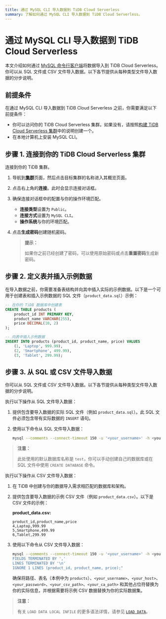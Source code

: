 ```yaml
---
title: 通过 MySQL CLI 导入数据到 TiDB Cloud Serverless
summary: 了解如何通过 MySQL CLI 导入数据到 TiDB Cloud Serverless。
---
```


# 通过 MySQL CLI 导入数据到 TiDB Cloud Serverless

本文介绍如何通过 [MySQL 命令行客户端](https://dev.mysql.com/doc/refman/8.0/en/mysql.html)将数据导入到 TiDB Cloud Serverless。你可以从 SQL 文件或 CSV 文件导入数据。以下各节提供从每种类型文件导入数据的分步说明。

## 前提条件

在通过 MySQL CLI 导入数据到 TiDB Cloud Serverless 之前，你需要满足以下前提条件：

- 你可以访问你的 TiDB Cloud Serverless 集群。如果没有，请按照[构建 TiDB Cloud Serverless 集群](/develop/dev-guide-build-cluster-in-cloud.md)中的说明创建一个。
- 在本地计算机上安装 MySQL CLI。

## 步骤 1. 连接到你的 TiDB Cloud Serverless 集群

连接到你的 TiDB 集群。

1. 导航到[**集群**](https://tidbcloud.com/project/clusters)页面，然后点击目标集群的名称进入其概览页面。

2. 点击右上角的**连接**。此时会显示连接对话框。

3. 确保连接对话框中的配置与你的操作环境匹配。

    - **连接类型**设置为 `Public`。
    - **连接方式**设置为 `MySQL CLI`。
    - **操作系统**与你的环境匹配。

4. 点击**生成密码**创建随机密码。

    > **提示：**
    >
    > 如果你之前已经创建了密码，可以使用原始密码或点击**重置密码**生成新密码。

## 步骤 2. 定义表并插入示例数据

在导入数据之前，你需要准备表结构并向其中插入实际的示例数据。以下是一个可用于创建表和插入示例数据的 SQL 文件（`product_data.sql`）示例：

```sql
-- 在你的 TiDB 数据库中创建表
CREATE TABLE products (
    product_id INT PRIMARY KEY,
    product_name VARCHAR(255),
    price DECIMAL(10, 2)
);

-- 向表中插入示例数据
INSERT INTO products (product_id, product_name, price) VALUES
    (1, 'Laptop', 999.99),
    (2, 'Smartphone', 499.99),
    (3, 'Tablet', 299.99);
```

## 步骤 3. 从 SQL 或 CSV 文件导入数据

你可以从 SQL 文件或 CSV 文件导入数据。以下各节提供从每种类型文件导入数据的分步说明。

<SimpleTab>
<div label="从 SQL 文件导入">

执行以下操作从 SQL 文件导入数据：

1. 提供包含要导入数据的实际 SQL 文件（例如 `product_data.sql`）。此 SQL 文件必须包含带有实际数据的 `INSERT` 语句。

2. 使用以下命令从 SQL 文件导入数据：

    ```bash
    mysql --comments --connect-timeout 150 -u '<your_username>' -h <your_cluster_host> -P 4000 -D test --ssl-mode=VERIFY_IDENTITY --ssl-ca=<your_ca_path> -p<your_password> < product_data.sql
    ```

> **注意：**
>
> 此处使用的默认数据库名称是 `test`，你可以手动创建自己的数据库或在 SQL 文件中使用 `CREATE DATABASE` 命令。

</div>
<div label="从 CSV 文件导入">

执行以下操作从 CSV 文件导入数据：

1. 在 TiDB 中创建与你的数据导入需求相匹配的数据库和架构。

2. 提供包含要导入数据的示例 CSV 文件（例如 `product_data.csv`）。以下是 CSV 文件的示例：

    **product_data.csv:**

    ```csv
    product_id,product_name,price
    4,Laptop,999.99
    5,Smartphone,499.99
    6,Tablet,299.99
    ```

3. 使用以下命令从 CSV 文件导入数据：

    ```bash
    mysql --comments --connect-timeout 150 -u '<your_username>' -h <your_host> -P 4000 -D test --ssl-mode=VERIFY_IDENTITY --ssl-ca=<your_ca_path> -p<your_password> -e "LOAD DATA LOCAL INFILE '<your_csv_path>' INTO TABLE products
    FIELDS TERMINATED BY ','
    LINES TERMINATED BY '\n'
    IGNORE 1 LINES (product_id, product_name, price);"
    ```

    确保将路径、表名（本例中为 `products`）、`<your_username>`、`<your_host>`、`<your_password>`、`<your_csv_path>`、`<your_ca_path>` 和其他占位符替换为你的实际信息，并根据需要将示例 CSV 数据替换为你的实际数据集。

> **注意：**
>
> 有关 `LOAD DATA LOCAL INFILE` 的更多语法详情，请参见 [`LOAD DATA`](/sql-statements/sql-statement-load-data.md)。

</div>
</SimpleTab>
